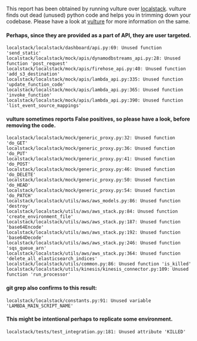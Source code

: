 This report has been obtained by running vulture over [localstack](https://github.com/atlassian/localstack).
vulture finds out dead (unused) python code and helps you in trimming down 
your codebase. Please have a look at [vulture](https://github.com/jendrikseipp/vulture) for more information on the same.

#### Perhaps, since they are provided as a part of API, they are user targeted.
```
localstack/localstack/dashboard/api.py:69: Unused function 'send_static'
localstack/localstack/mock/apis/dynamodbstreams_api.py:28: Unused function 'post_request'
localstack/localstack/mock/apis/firehose_api.py:40: Unused function 'add_s3_destination'
localstack/localstack/mock/apis/lambda_api.py:335: Unused function 'update_function_code'
localstack/localstack/mock/apis/lambda_api.py:365: Unused function 'invoke_function'
localstack/localstack/mock/apis/lambda_api.py:390: Unused function 'list_event_source_mappings'
```
#### vulture sometimes reports False positives, so please have a look, before removing the code.
```
localstack/localstack/mock/generic_proxy.py:32: Unused function 'do_GET'
localstack/localstack/mock/generic_proxy.py:36: Unused function 'do_PUT'
localstack/localstack/mock/generic_proxy.py:41: Unused function 'do_POST'
localstack/localstack/mock/generic_proxy.py:46: Unused function 'do_DELETE'
localstack/localstack/mock/generic_proxy.py:50: Unused function 'do_HEAD'
localstack/localstack/mock/generic_proxy.py:54: Unused function 'do_PATCH'
localstack/localstack/utils/aws/aws_models.py:86: Unused function 'destroy'
localstack/localstack/utils/aws/aws_stack.py:84: Unused function 'create_environment_file'
localstack/localstack/utils/aws/aws_stack.py:187: Unused function 'base64Encode'
localstack/localstack/utils/aws/aws_stack.py:192: Unused function 'base64Decode'
localstack/localstack/utils/aws/aws_stack.py:246: Unused function 'sqs_queue_arn'
localstack/localstack/utils/aws/aws_stack.py:364: Unused function 'delete_all_elasticsearch_indices'
localstack/localstack/utils/common.py:86: Unused function 'is_killed'
localstack/localstack/utils/kinesis/kinesis_connector.py:109: Unused function 'run_processor'
```
#### git grep also confirms to this result:
```
localstack/localstack/constants.py:91: Unused variable 'LAMBDA_MAIN_SCRIPT_NAME'
```

#### This might be intentional perhaps to replicate some environment.
```
localstack/tests/test_integration.py:181: Unused attribute 'KILLED'
```

